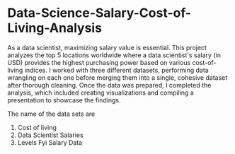 # Data-Science-Salary-Cost-of-Living-Analysis
As a data scientist, maximizing salary value is essential. This project analyzes the top 5 locations worldwide where a data scientist's salary (in USD) provides the highest purchasing power based on various cost-of-living indices.
I worked with three different datasets, performing data wrangling on each one before merging them into a single, cohesive dataset after thorough cleaning. Once the data was prepared, I completed the analysis, which included creating visualizations and compiling a presentation to showcase the findings.

The name of the data sets are 
 1) Cost of living
 2) Data Scientist Salaries
 3) Levels Fyi Salary Data
